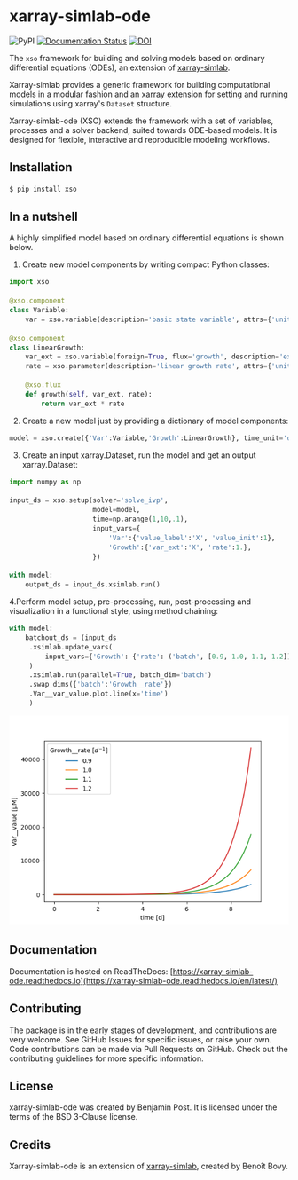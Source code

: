 # xarray-simlab-ode

![PyPI](https://img.shields.io/pypi/v/xso) [![Documentation Status](https://readthedocs.org/projects/xarray-simlab-ode/badge/?version=latest)](https://xarray-simlab-ode.readthedocs.io/en/latest/?badge=latest) [![DOI](https://zenodo.org/badge/DOI/10.5281/zenodo.8178616.svg)](https://doi.org/10.5281/zenodo.8178616)




The `xso` framework for building and solving models based on ordinary differential equations (ODEs), an extension of [xarray-simlab](https://github.com/xarray-contrib/xarray-simlab).

Xarray-simlab provides a generic framework for building computational models in a modular fashion and an [xarray](http://xarray.pydata.org/) extension for setting and running simulations using xarray's `Dataset` structure.

Xarray-simlab-ode (XSO) extends the framework with a set of variables, processes and a solver backend, suited towards ODE-based models. It is designed for flexible, interactive and reproducible modeling workflows.

## Installation

```bash
$ pip install xso
```

## In a nutshell
A highly simplified model based on ordinary differential equations is shown below.
1. Create new model components by writing compact Python classes:
```python
import xso

@xso.component
class Variable:
    var = xso.variable(description='basic state variable', attrs={'units':'µM'})

@xso.component
class LinearGrowth:
    var_ext = xso.variable(foreign=True, flux='growth', description='external state variable')
    rate = xso.parameter(description='linear growth rate', attrs={'units':'$d^{-1}$'})

    @xso.flux
    def growth(self, var_ext, rate):
        return var_ext * rate
```
2. Create a new model just by providing a dictionary of model components:

```python
model = xso.create({'Var':Variable,'Growth':LinearGrowth}, time_unit='d')
```
3. Create an input xarray.Dataset, run the model and get an output xarray.Dataset:

```python
import numpy as np

input_ds = xso.setup(solver='solve_ivp',
                     model=model,
                     time=np.arange(1,10,.1),
                     input_vars={
                         'Var':{'value_label':'X', 'value_init':1},
                         'Growth':{'var_ext':'X', 'rate':1.},
                     })

with model:
    output_ds = input_ds.xsimlab.run()
```
4.Perform model setup, pre-processing, run, post-processing and visualization in a functional style, using method chaining:
```python
with model:
    batchout_ds = (input_ds
     .xsimlab.update_vars(
         input_vars={'Growth': {'rate': ('batch', [0.9, 1.0, 1.1, 1.2])}}
     )
     .xsimlab.run(parallel=True, batch_dim='batch')
     .swap_dims({'batch':'Growth__rate'})
     .Var__var_value.plot.line(x='time')
     )
```
![plot](docs/_static/GrowthRate_BatchOut.png)

## Documentation

Documentation is hosted on ReadTheDocs: [https://xarray-simlab-ode.readthedocs.io](https://xarray-simlab-ode.readthedocs.io/en/latest/)

## Contributing

The package is in the early stages of development, and contributions are very welcome. See GitHub Issues for specific issues, or raise your own.
Code contributions can be made via Pull Requests on GitHub.
Check out the contributing guidelines for more specific information.

## License

xarray-simlab-ode was created by Benjamin Post. 
It is licensed under the terms of the BSD 3-Clause license.

## Credits

Xarray-simlab-ode is an extension of [xarray-simlab](https://github.com/xarray-contrib/xarray-simlab), created by Benoît Bovy.
